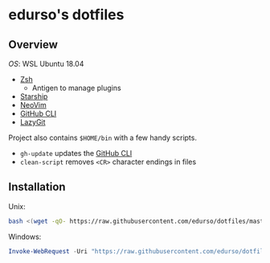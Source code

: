 # edurso's dotfiles

## Overview

*OS*: WSL Ubuntu 18.04

*   [Zsh](https://www.zsh.org/)
    *   Antigen to manage plugins
*   [Starship](https://starship.rs/)
*   [NeoVim](https://neovim.io/)
*   [GitHub CLI](https://cli.github.com/)
*   [LazyGit](https://github.com/jesseduffield/lazygit)

Project also contains `$HOME/bin` with a few handy scripts.

*   `gh-update` updates the [GitHub CLI](https://cli.github.com/)
*   `clean-script` removes `<CR>` character endings in files

## Installation

Unix:

```bash
bash <(wget -qO- https://raw.githubusercontent.com/edurso/dotfiles/master/install.sh)
```

Windows:

```powershell
Invoke-WebRequest -Uri "https://raw.githubusercontent.com/edurso/dotfiles/master/install.ps1" -OutFile "$HOME\tmp\install.ps1"; $HOME\tmp\install.ps1; rm $HOME\tmp\install.ps1
```
